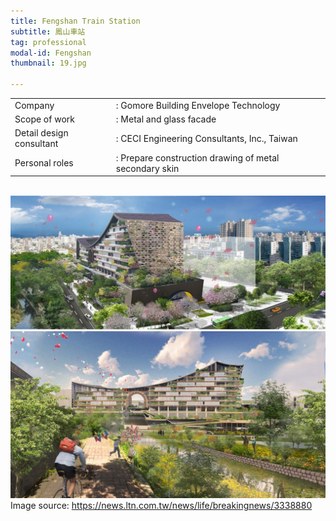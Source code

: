 ```yaml
---
title: Fengshan Train Station
subtitle: 鳳山車站 
tag: professional
modal-id: Fengshan
thumbnail: 19.jpg

---
```

<table class="table__professional">
    <tbody>
        <tr>
            <td>
                Company&nbsp;&nbsp;&nbsp;
            </td>
            <td>
                : Gomore Building Envelope Technology
            </td>
        </tr>
        <tr>
            <td>
                Scope of work
            </td>
            <td>
                : Metal and glass facade
            </td>
        </tr>
        <tr>
            <td>
                Detail design consultant
            </td>
            <td>
                : CECI Engineering Consultants, Inc., Taiwan
            </td>
        </tr>
        <tr>
            <td>
                Personal roles
            </td>
            <td>
                : Prepare construction drawing of metal secondary skin
            </td>
        </tr>
    </tbody>
</table>
<br>
<img src="images/portfolio/19/19A.jpg" class="img-responsive img-centered" alt="Fengshan">
<br>
<img src="images/portfolio/19/19B.jpg" class="img-responsive img-centered" alt="Fengshan">
Image source: <a href="https://news.ltn.com.tw/news/life/breakingnews/3338880"> https://news.ltn.com.tw/news/life/breakingnews/3338880 </a>

